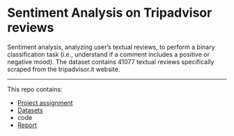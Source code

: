 # Sentiment Analysis on Tripadvisor reviews

Sentiment analysis, analyzing user’s textual reviews, to perform a binary classification task (i.e., understand if a comment includes a positive or negative mood). The dataset contains 41077 textual reviews specifically scraped from the tripadvisor.it website.

---

This repo contains: 
- [Project assignment](./PDFs/assignment.pdf)
- [Datasets](./datasets/)
- code
- [Report](./PDFs/report.pdf)
